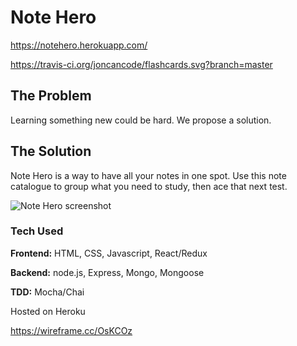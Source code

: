 # Note Hero
https://notehero.herokuapp.com/

https://travis-ci.org/joncancode/flashcards.svg?branch=master

## The Problem
Learning something new could be hard. We propose a solution.
## The Solution
Note Hero is a way to have all your notes in one spot. Use this note catalogue to group what you need to study, then ace that next test.

![Note Hero screenshot](/images/note-hero.gif?raw=true "Note Hero")

### Tech Used

**Frontend:**
HTML, CSS, Javascript, React/Redux

**Backend:** 
node.js, Express, Mongo, Mongoose

**TDD:** 
Mocha/Chai

Hosted on Heroku

https://wireframe.cc/OsKCOz

